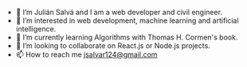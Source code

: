 - 👋 I’m Julián Salvá and I am a web developer and civil engineer. 
- 👀 I’m interested in web development, machine learning and artificial intelligence.
- 🌱 I’m currently learning Algorithms with Thomas H. Cormen's book.
- 💞️ I’m looking to collaborate on React.js or Node.js projects.
- 📫 How to reach me jsalvar124@gmail.com

<!---
Jsalvar124/Jsalvar124 is a ✨ special ✨ repository because its `README.md` (this file) appears on your GitHub profile.
You can click the Preview link to take a look at your changes.
--->

